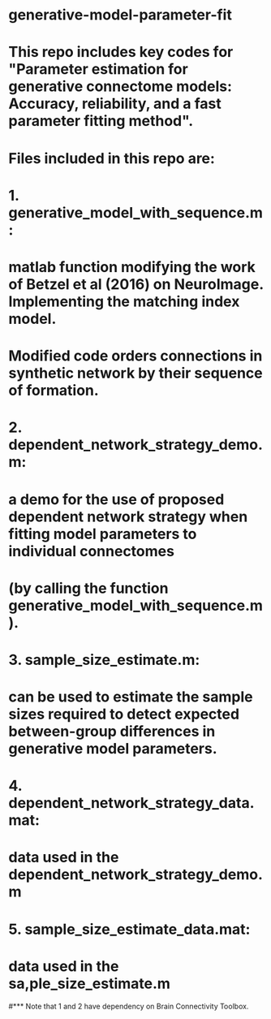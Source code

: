 # generative-model-parameter-fit
# This repo includes key codes for "Parameter estimation for generative connectome models: Accuracy, reliability, and a fast parameter fitting method".
# Files included in this repo are:
#	1. generative_model_with_sequence.m: 
#		matlab function modifying the work of Betzel et al (2016) on NeuroImage. Implementing the matching index model. 
#		Modified code orders connections in synthetic network by their sequence of formation.
#	2. dependent_network_strategy_demo.m:
#		a demo for the use of proposed dependent network strategy when fitting model parameters to individual connectomes
#		(by calling the function generative_model_with_sequence.m).
#	3. sample_size_estimate.m:
#		can be used to estimate the sample sizes required to detect expected between-group differences in generative model parameters.
#	4. dependent_network_strategy_data.mat:
#		data used in the dependent_network_strategy_demo.m
#	5. sample_size_estimate_data.mat:
#		data used in the sa,ple_size_estimate.m
#*** Note that 1 and 2 have dependency on Brain Connectivity Toolbox.


